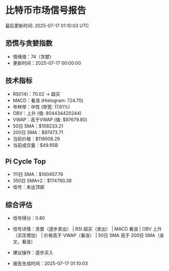 # 比特币市场信号报告

最后更新时间: 2025-07-17 01:10:03 UTC

## 恐慌与贪婪指数
- 情绪值：74（贪婪）
- 更新时间：2025-07-17 00:00:00

## 技术指标
- RSI(14)：70.02 → 超买
- MACD：看涨 (Histogram: 724.70)
- 布林带：中性 (带宽: 17.61%)
- OBV：上升 (值: 804434420244)
- VWAP：高于VWAP (值: $97679.80)
- 50日 SMA：$108233.21
- 200日 SMA：$97473.71
- 当前价格：$119008.29
- 当前成交量：$49.95B

## Pi Cycle Top
- 111日 SMA：$100457.76
- 350日 SMA×2：$174790.38
- 信号：未达顶部

## 综合评估
- 信号得分：0.80
- 信号详情：贪婪（逐步卖出） | RSI 超买（卖出） | MACD 看涨 | OBV 上升（买压增加） | 价格高于 VWAP（看涨） | 50日 SMA 高于 200日 SMA（金叉，看涨）
- 建议操作：逐步买入

- 报告生成时间：2025-07-17 01:10:03